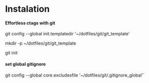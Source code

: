 # Instalation

#### Effortless ctags with git

git config --global init.templatedir '~/dotfiles/git/git_template'

mkdir -p ~/dotfiles/git/git_template

git init

#### set global gitignore

git config --global core.excludesfile '~/dotfiles/git/.gitignore_global'`

